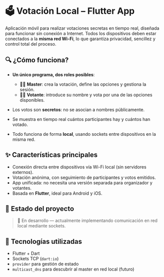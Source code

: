 # 🗳️ Votación Local – Flutter App

Aplicación móvil para realizar votaciones secretas en tiempo real, diseñada para funcionar sin conexión a Internet. Todos los dispositivos deben estar conectados a la **misma red Wi-Fi**, lo que garantiza privacidad, sencillez y control total del proceso.

## 🔍 ¿Cómo funciona?

- **Un único programa, dos roles posibles**:
  - 🧑‍🏫 **Master**: crea la votación, define las opciones y gestiona la sesión.
  - 🙋‍♂️ **Votante**: introduce su nombre y vota por una de las opciones disponibles.

- Los votos son **secretos**: no se asocian a nombres públicamente.
- Se muestra en tiempo real cuántos participantes hay y cuántos han votado.
- Todo funciona de forma **local**, usando sockets entre dispositivos en la misma red.

## ✨ Características principales

- Conexión directa entre dispositivos vía Wi-Fi local (sin servidores externos).
- Votación anónima, con seguimiento de participantes y votos emitidos.
- App unificada: no necesita una versión separada para organizador y votantes.
- Basada en **Flutter**, ideal para Android y iOS.

## 🚧 Estado del proyecto

> 🔧 En desarrollo — actualmente implementando comunicación en red local mediante sockets.

## 🧰 Tecnologías utilizadas

- Flutter + Dart
- Sockets TCP (`dart:io`)
- `provider` para gestión de estado
- `multicast_dns` para descubrir al master en red local (futuro)


